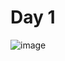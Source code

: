 # Day 1

![image](https://user-images.githubusercontent.com/94362354/205004579-5f4594bd-c9f7-425b-a14f-5f9c8a953c48.png)
